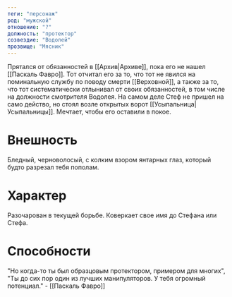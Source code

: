 ```yaml
---
теги: "персонаж"
род: "мужской"
отношение: "?"
должность: "протектор"
созвездие: "Водолей"
прозвище: "Мясник"
---
```


Прятался от обязанностей в [[Архив|Архиве]], пока его не нашел [[Паскаль Фавро]]. Тот отчитал его за то, что тот не явился на поминальную службу по поводу смерти [[Верховной]], а также за то, что тот систематически отлынивал от своих обязанностей, в том числе на должности смотрителя Водолея.
На самом деле Стеф не пришел на само действо, но стоял возле открытых ворот [[Усыпальница|Усыпальницы]].
Мечтает, чтобы его оставили в покое.
# Внешность
Бледный, черноволосый, с колким взором янтарных глаз, который будто разрезал тебя пополам.
# Характер
Разочарован в текущей борьбе. Коверкает свое имя до Стефана или Стефа.
# Способности
"Но когда-то ты был образцовым протектором, примером для многих", "Ты до сих пор один из лучших манипуляторов. У тебя огромный потенциал." - [[Паскаль Фавро]]